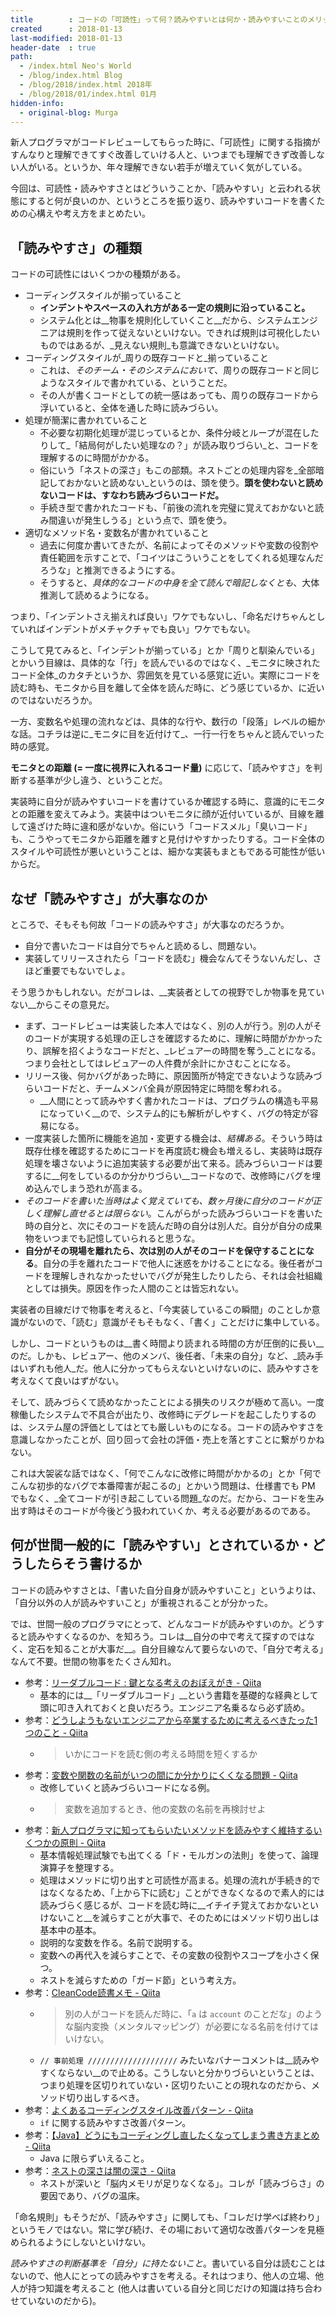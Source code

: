 ```yaml
---
title        : コードの「可読性」って何？読みやすいとは何か・読みやすいことのメリットとは
created      : 2018-01-13
last-modified: 2018-01-13
header-date  : true
path:
  - /index.html Neo's World
  - /blog/index.html Blog
  - /blog/2018/index.html 2018年
  - /blog/2018/01/index.html 01月
hidden-info:
  - original-blog: Murga
---
```


新人プログラマがコードレビューしてもらった時に、「可読性」に関する指摘がすんなりと理解できてすぐ改善していける人と、いつまでも理解できず改善しない人がいる。というか、年々理解できない若手が増えていく気がしている。

今回は、可読性・読みやすさとはどういうことか、「読みやすい」と云われる状態にすると何が良いのか、というところを振り返り、読みやすいコードを書くための心構えや考え方をまとめたい。

## 「読みやすさ」の種類

コードの可読性にはいくつかの種類がある。

- コーディングスタイルが揃っていること
  - __インデントやスペースの入れ方がある一定の規則に沿っていること。__
  - システム化とは__物事を規則化していくこと__だから、システムエンジニアは規則を作って従えないといけない。できれば規則は可視化したいものではあるが、_見えない規則_も意識できないといけない。
- コーディングスタイルが_周りの既存コードと_揃っていること
  - これは、_そのチーム・そのシステムにおいて_、周りの既存コードと同じようなスタイルで書かれている、ということだ。
  - その人が書くコードとしての統一感はあっても、周りの既存コードから浮いていると、全体を通した時に読みづらい。
- 処理が簡潔に書かれていること
  - 不必要な初期化処理が混じっているとか、条件分岐とループが混在したりして_「結局何がしたい処理なの？」が読み取りづらい_と、コードを理解するのに時間がかかる。
  - 俗にいう「ネストの深さ」もこの部類。ネストごとの処理内容を_全部暗記しておかないと読めない_というのは、頭を使う。__頭を使わないと読めないコードは、すなわち読みづらいコードだ。__
  - 手続き型で書かれたコードも、「前後の流れを完璧に覚えておかないと読み間違いが発生しうる」という点で、頭を使う。
- 適切なメソッド名・変数名が書かれていること
  - 過去に何度か書いてきたが、名前によってそのメソッドや変数の役割や責任範囲を示すことで、「コイツはこういうことをしてくれる処理なんだろうな」と推測できるようにする。
  - そうすると、_具体的なコードの中身を全て読んで暗記しなくとも_、大体推測して読めるようになる。

つまり、「インデントさえ揃えれば良い」ワケでもないし、「命名だけちゃんとしていればインデントがメチャクチャでも良い」ワケでもない。

こうして見てみると、「インデントが揃っている」とか「周りと馴染んでいる」とかいう目線は、具体的な「行」を読んでいるのではなく、_モニタに映されたコード全体_のカタチというか、雰囲気を見ている感覚に近い。実際にコードを読む時も、モニタから目を離して全体を読んだ時に、どう感じているか、に近いのではないだろうか。

一方、変数名や処理の流れなどは、具体的な行や、数行の「段落」レベルの細かな話。コチラは逆に_モニタに目を近付けて_、一行一行をちゃんと読んでいった時の感覚。

__モニタとの距離 (= 一度に視界に入れるコード量)__ に応じて、「読みやすさ」を判断する基準が少し違う、ということだ。

実装時に自分が読みやすいコードを書けているか確認する時に、意識的にモニタとの距離を変えてみよう。実装中はついモニタに顔が近付いているが、目線を離して遠ざけた時に違和感がないか。俗にいう「コードスメル」「臭いコード」も、こうやってモニタから距離を離すと見付けやすかったりする。コード全体のスタイルや可読性が悪いということは、細かな実装もまともである可能性が低いからだ。

## なぜ「読みやすさ」が大事なのか

ところで、そもそも何故「コードの読みやすさ」が大事なのだろうか。

- 自分で書いたコードは自分でちゃんと読めるし、問題ない。
- 実装してリリースされたら「コードを読む」機会なんてそうないんだし、さほど重要でもないでしょ。

そう思うかもしれない。だがコレは、__実装者としての視野でしか物事を見ていない__からこその意見だ。

- まず、コードレビューは実装した本人ではなく、別の人が行う。別の人がそのコードが実現する処理の正しさを確認するために、理解に時間がかかったり、誤解を招くようなコードだと、_レビュアーの時間を奪う_ことになる。つまり会社としてはレビュアーの人件費が余計にかさむことになる。
- リリース後、何かバグがあった時に、原因箇所が特定できないような読みづらいコードだと、チームメンバ全員が原因特定に時間を奪われる。
  - __人間にとって読みやすく書かれたコードは、プログラムの構造も平易になっていく__ので、システム的にも解析がしやすく、バグの特定が容易になる。
- 一度実装した箇所に機能を追加・変更する機会は、_結構ある_。そういう時は既存仕様を確認するためにコードを再度読む機会も増えるし、実装時は既存処理を壊さないように追加実装する必要が出て来る。読みづらいコードは要するに__何をしているのか分かりづらい__コードなので、改修時にバグを埋め込んでしまう恐れが高まる。
- _そのコードを書いた当時はよく覚えていても、数ヶ月後に自分のコードが正しく理解し直せるとは限らない_。こんがらがった読みづらいコードを書いた時の自分と、次にそのコードを読んだ時の自分は別人だ。自分が自分の成果物をいつまでも記憶していられると思うな。
- __自分がその現場を離れたら、次は別の人がそのコードを保守することになる__。自分の手を離れたコードで他人に迷惑をかけることになる。後任者がコードを理解しきれなかったせいでバグが発生したりしたら、それは会社組織としては損失。原因を作った人間のことは皆忘れない。

実装者の目線だけで物事を考えると、「今実装しているこの瞬間」のことしか意識がないので、「読む」意識がそもそもなく、「書く」ことだけに集中している。

しかし、コードというものは__書く時間より読まれる時間の方が圧倒的に長い__のだ。しかも、レビュアー、他のメンバ、後任者、「未来の自分」など、_読み手はいずれも他人_だ。他人に分かってもらえないといけないのに、読みやすさを考えなくて良いはずがない。

そして、読みづらくて読めなかったことによる損失のリスクが極めて高い。一度稼働したシステムで不具合が出たり、改修時にデグレードを起こしたりするのは、システム屋の評価としてはとても厳しいものになる。コードの読みやすさを意識しなかったことが、回り回って会社の評価・売上を落とすことに繋がりかねない。

これは大袈裟な話ではなく、「何でこんなに改修に時間がかかるの」とか「何でこんな初歩的なバグで本番障害が起こるの」とかいう問題は、仕様書でも PM でもなく、_全てコードが引き起こしている問題_なのだ。だから、コードを生み出す時はそのコードが今後どう扱われていくか、考える必要があるのである。

## 何が世間一般的に「読みやすい」とされているか・どうしたらそう書けるか

コードの読みやすさとは、「書いた自分自身が読みやすいこと」というよりは、「自分以外の人が読みやすいこと」が重視されることが分かった。

では、世間一般のプログラマにとって、どんなコードが読みやすいのか。どうすると読みやすくなるのか、を知ろう。コレは__自分の中で考えて探すのではなく、定石を知ることが大事だ__。自分目線なんて要らないので、「自分で考える」なんて不要。世間の物事をたくさん知れ。

- 参考：[リーダブルコード : 鍵となる考えのおぼえがき - Qiita](https://qiita.com/Tamiiy/items/803a1b8b196ddd02ef18)
  - 基本的には__「リーダブルコード」__という書籍を基礎的な経典として頭に叩き入れておくと良いだろう。エンジニア名乗るなら必ず読め。
- 参考：[どうしようもないエンジニアから卒業するために考えるべきたった1つのこと - Qiita](https://qiita.com/kkoide1332/items/d307ae95aab4813a86c1)
  - > いかにコードを読む側の考える時間を短くするか
- 参考：[変数や関数の名前がいつの間にか分かりにくくなる問題 - Qiita](https://qiita.com/magicant/items/0a34ded3a81b9689fa02)
  - 改修していくと読みづらいコードになる例。
  - > 変数を追加するとき、他の変数の名前を再検討せよ
- 参考：[新人プログラマに知ってもらいたいメソッドを読みやすく維持するいくつかの原則 - Qiita](https://qiita.com/hirokidaichi/items/c9a76191216f3cc6c4b2)
  - 基本情報処理試験でも出てくる「ド・モルガンの法則」を使って、論理演算子を整理する。
  - 処理はメソッドに切り出すと可読性が高まる。処理の流れが手続き的ではなくなるため、「上から下に読む」ことができなくなるので素人的には読みづらく感じるが、コードを読む時に__イチイチ覚えておかないといけないこと__を減らすことが大事で、そのためにはメソッド切り出しは基本中の基本。
  - 説明的な変数を作る。名前で説明する。
  - 変数への再代入を減らすことで、その変数の役割やスコープを小さく保つ。
  - ネストを減らすための「ガード節」という考え方。
- 参考：[CleanCode読書メモ - Qiita](https://qiita.com/opengl-8080/items/c44814564cd216e50656)
  - > 別の人がコードを読んだ時に、「`a` は `account` のことだな」のような脳内変換（メンタルマッピング）が必要になる名前を付けてはいけない。
  - `// 事前処理 ////////////////////` みたいなバナーコメントは__読みやすくならない__ので止める。こうしないと分かりづらいということは、つまり処理を区切りれていない・区切りたいことの現れなのだから、メソッド切り出しするべき。
- 参考：[よくあるコーディングスタイル改善パターン - Qiita](https://qiita.com/magicant/items/9b171ce5259cee50cf90)
  - `if` に関する読みやすさ改善パターン。
- 参考：[【Java】どうにもコーディングし直したくなってしまう書き方まとめ - Qiita](https://qiita.com/chooyan_eng/items/7a2555abedc607e777f0)
  - Java に限らずいえること。
- 参考：[ネストの深さは闇の深さ - Qiita](https://qiita.com/Mic-U/items/1ec901864d4ab11c8d6f)
  - ネストが深いと「脳内メモリが足りなくなる」。コレが「読みづらさ」の要因であり、バグの温床。

「命名規則」もそうだが、「読みやすさ」に関しても、「コレだけ学べば終わり」というモノではない。常に学び続け、その場において適切な改善パターンを見極められるようにしないといけない。

_読みやすさの判断基準を「自分」に持たないこと_。書いている自分は読むことはないので、他人にとっての読みやすさを考える。それはつまり、他人の立場、他人が持つ知識を考えること (他人は書いている自分と同じだけの知識は持ち合わせていないのだから)。
